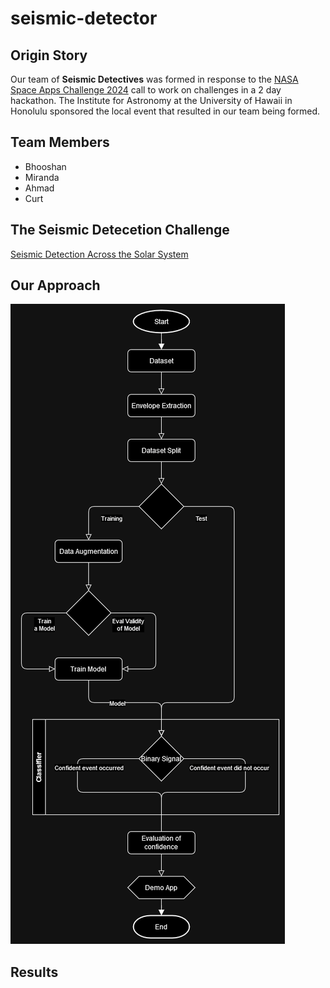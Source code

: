 # seismic-detector

## Origin Story
Our team of **Seismic Detectives** was formed in response to the [NASA Space Apps Challenge 2024](https://www.spaceappschallenge.org/nasa-space-apps-2024/) call to work on challenges in a 2 day hackathon. 
The Institute for Astronomy at the University of Hawaii in Honolulu sponsored the local event that resulted in our team being formed.

## Team Members

-  Bhooshan
-  Miranda
-  Ahmad
-  Curt

## The Seismic Detecetion Challenge
[Seismic Detection Across the Solar System](https://www.spaceappschallenge.org/nasa-space-apps-2024/challenges/seismic-detection-across-the-solar-system/)

## Our Approach
![Pipeline Block Diagram](pipeline_diagram.png)

## Results
